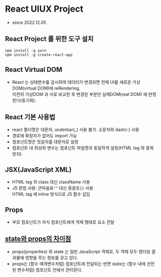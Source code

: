 # React UIUX Project

- since 2022.12.05

## React Project 를 위한 도구 설치

```
npm install -g yarn
npm install -g create-react-app
```

## React Virtual DOM

- React 는 상태변수를 감시하여 데이터가 변경되면 전체 UI를 새로운 가상DOM(virtual DOM)에 reRendering,  
  이전의 가상DOM 과 서로 비교한 후 변경된 부분만 실제DOM(real DOM) 에 반영한다(동기화).

## React 기본 사용법

- react 폴더명은 대문자, underbar(\_) 사용 불가. 소문자와 dash(-) 사용
- 경로에 확장자가 없어도 import 가능
- 컴포넌트명은 첫글자를 대문자로 설정
- 컴포넌트 내 최상위 변수는 컴포넌트 파일명과 동일하게 설정(HTML tag 와 중복 방지)

## JSX(JavaScript XML)

- HTML tag 의 class 대신 className 사용
- JS 문법 사용: 큰따옴표`""` 대신 중괄호`{}` 사용  
  HTML tag 에 inline 방식으로 JS 함수 삽입

## Props

- 부모 컴포넌트가 자식 컴포넌트에게 객체 형태로 요소 전달

## [state와 props의 차이점](https://github.com/uberVU/react-guide/blob/master/props-vs-state.md)

- props(properties) 와 state 는 일반 JavaScript 객체로, 두 객체 모두 렌더링 결과물에 영향을 주는 정보를 갖고 있다.
- props는 (함수 매개변수처럼) 컴포넌트에 전달되는 반면 state는 (함수 내에 선언된 변수처럼) 컴포넌트 안에서 관리된다.
